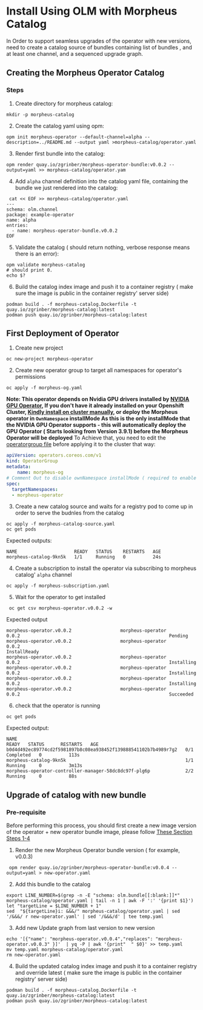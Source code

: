 # Install Using OLM with Morpheus Catalog

In Order to support seamless upgrades of the operator with new versions, need to create a catalog source
of bundles containing list of bundles , and at least one channel, and a sequenced upgrade graph.


## Creating the Morpheus Operator Catalog

### Steps

1. Create directory for morpheus catalog:
```shell
mkdir -p morpheus-catalog
```

2. Create the catalog yaml using opm:
```shell
opm init morpheus-operator --default-channel=alpha --description=../README.md --output yaml >morpheus-catalog/operator.yaml
```

3. Render first bundle into the catalog:
```shell
opm render quay.io/zgrinber/morpheus-operator-bundle:v0.0.2 --output=yaml >> morpheus-catalog/operator.yam
```

4. Add `alpha` channel definition into the catalog yaml file, containing the bundle we just rendered into the catalog:
```shell
 cat << EOF >> morpheus-catalog/operator.yaml
---
schema: olm.channel
package: example-operator
name: alpha
entries:
  - name: morpheus-operator-bundle.v0.0.2
EOF
```

5. Validate the catalog ( should return nothing, verbose response means there is an error):
```shell
opm validate morpheus-catalog
# should print 0.
echo $?
```

6. Build the catalog index image and push it to a container registry ( make sure the image is public in the container registry' server side)
```shell
podman build . -f morpheus-catalog.Dockerfile -t quay.io/zgrinber/morpheus-catalog:latest
podman push quay.io/zgrinber/morpheus-catalog:latest
```

## First Deployment of Operator

1. Create new project
```shell
oc new-project morpheus-operator
```
2. Create new operator group to target all namespaces for operator's permissions
```shell
oc apply -f morpheus-og.yaml
```
**Note: This operator depends on Nvidia GPU drivers installed by [NVIDIA GPU Operator](https://docs.nvidia.com/datacenter/cloud-native/gpu-operator/latest/index.html), If you don't have it already installed on your Openshift Cluster,
[Kindly install on cluster manually](https://docs.nvidia.com/datacenter/cloud-native/gpu-operator/latest/getting-started.html#operator-install-guide), or deploy the Morpheus operator in `OwnNamespace` installMode
As this is the only installMode that the NVIDIA GPU Operator supports - this will automatically deploy the GPU Operator ( Starts looking from Version 3.9.1) before the Morpheus Operator will be deployed**
To Achieve that, you need to edit the [operatorgroup file](morpheus-og.yaml) before applying it to the cluster that way:
```yaml
apiVersion: operators.coreos.com/v1
kind: OperatorGroup
metadata:
    name: morpheus-og
# Comment Out to disable ownNamespace installMode ( required to enable automatic installation of Nvidia GPU Operator    
spec:
  targetNamespaces:
  - morpheus-operator
```
3. Create a new catalog source and waits for a registry pod to come up in order to serve the budnles from the catalog
```shell
oc apply -f morpheus-catalog-source.yaml
oc get pods 
```
Expected outputs:
```shell
NAME                     READY   STATUS    RESTARTS   AGE
morpheus-catalog-9kn5k   1/1     Running   0          24s

```

4. Create a subscription to install the operator via subscribing to morpheus catalog' `alpha` channel
```shell
oc apply -f morpheus-subscription.yaml
```

5. Wait for the operator to get installed
```shell
 oc get csv morpheus-operator.v0.0.2 -w
```

Expected output
```shell
morpheus-operator.v0.0.2                  morpheus-operator                0.0.2                                                       Pending
morpheus-operator.v0.0.2                  morpheus-operator                0.0.2                                                       InstallReady
morpheus-operator.v0.0.2                  morpheus-operator                0.0.2                                                       Installing
morpheus-operator.v0.0.2                  morpheus-operator                0.0.2                                                       Installing
morpheus-operator.v0.0.2                  morpheus-operator                0.0.2                                                       Installing
morpheus-operator.v0.0.2                  morpheus-operator                0.0.2                                                       Succeeded
```
6. check that the operator is running
```shell
oc get pods
```
Expected output:
```shell
NAME                                                              READY   STATUS      RESTARTS   AGE
b0d4d492ec89774cd2f5981897b8c08ea938452f139888541102b7b4989r7g2   0/1     Completed   0          113s
morpheus-catalog-9kn5k                                            1/1     Running     0          3m13s
morpheus-operator-controller-manager-58dc8dc97f-plg6p             2/2     Running     0          88s
```
## Upgrade of catalog with new bundle

### Pre-requisite

Before performing this process, you should first create a new image version of the operator  + new operator bundle image, please follow [These Section Steps 1-4](../README.md#build-and-install-operator-using-olm--operator-lifecycle-manager)

1. Render the new Morpheus Operator bundle version ( for example, v0.0.3)
```shell
 opm render quay.io/zgrinber/morpheus-operator-bundle:v0.0.4 --output=yaml > new-operator.yaml
```
2. Add this bundle to the catalog
```shell
export LINE_NUMBER=$(grep -n -E "schema: olm.bundle[[:blank:]]*"  morpheus-catalog/operator.yaml | tail -n 1 | awk -F ':' '{print $1}')
let "targetLine = $LINE_NUMBER + 1"
sed  "${targetLine}i: &&&/" morpheus-catalog/operator.yaml | sed '/&&&/ r new-operator.yaml' | sed '/&&&/d' | tee temp.yaml
```

3. Add new Update graph from last version to new version
```shell
echo '[{"name": "morpheus-operator.v0.0.4","replaces": "morpheus-operator.v0.0.3" }]'  | yq -P | awk '{print"  " $0}' >> temp.yaml
mv temp.yaml morpheus-catalog/operator.yaml
rm new-operator.yaml
```

4. Build the updated catalog index image and push it to a container registry and override latest ( make sure the image is public in the container registry' server side)
```shell
podman build . -f morpheus-catalog.Dockerfile -t quay.io/zgrinber/morpheus-catalog:latest
podman push quay.io/zgrinber/morpheus-catalog:latest
```